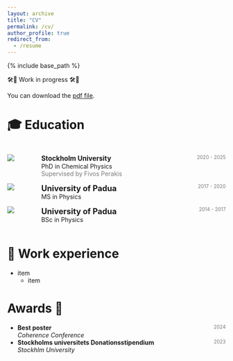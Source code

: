 ```yaml
---
layout: archive
title: "CV"
permalink: /cv/
author_profile: true
redirect_from:
  - /resume
---
```


{% include base_path %}

<!-- taken from https://emiliendupont.github.io/resume/  -->

🛠️🚧 Work in progress 🛠️🚧

You can download the [pdf file](https://maddalenabin.github.io/files/cv.pdf).

<h1 style="margin-bottom: 2.5rem;">🎓 Education</h1>

<!-- PhD -->
<div style="display:flex;">

  <div style="flex:0.5; padding-right:5%">
    <!--
    <img src="{{ site.url }}/images/resume/su.png" style="align:left; border: 1px solid #d3d3d3; border-style: outset;">
    -->
    <img src="{{ site.url }}/images/resume/su.png" style="align:left;">
  </div>

  <div style="flex:4;">
    <p style="margin:0px">
      <b style="font-size: 110%;">Stockholm University</b>
      <span style="float:right; font-size:80%; color:#7a7a7a;">2020 - 2025 </span>
    </p>
    PhD in Chemical Physics
    <div style="color:#7a7a7a">
      Supervised by Fivos Perakis
    </div>
  </div>
</div>
<hr style="height:1em; margin:0em; visibility:hidden;" />

<!-- MS -->
<div style="display:flex;">

  <div style="flex:0.5; padding-right:5%">
    <img src="{{ site.url }}/images/resume/unipd.jpg" style="align:left;">
  </div>

  <div style="flex:4;">
    <p style="margin:0px">
      <b style="font-size: 130%;">University of Padua</b>
      <span style="float:right; font-size:80%; color:#7a7a7a;">2017 - 2020</span>
    </p>
    MS in Physics
    <!-- <div style="color:#7a7a7a">
      Advised by 
    </div> -->
  </div>
</div>
<hr style="height:1em; margin:0em; visibility:hidden;" />

<!-- BSc -->
<div style="display:flex;">

  <div style="flex:0.5; padding-right:5%">
    <img src="{{ site.url }}/images/resume/unipd.jpg" style="align:left;">
  </div>

  <div style="flex:4;">
    <p style="margin:0px">
      <b style="font-size: 130%;">University of Padua</b>
      <span style="float:right; font-size:80%; color:#7a7a7a;">2014 - 2017</span>
    </p>
    BSc in Physics
    <!-- <div style="color:#7a7a7a">
      Advised by 
    </div> -->
  </div>
</div>
<hr style="height:1em; margin:0em; visibility:hidden;" />


<!-- * Ph.D in Chemical Physics, Stockholm University, 2025
* M.S. in Physics, University of Padua, 2020
* B.S. in Ohysics, University of Padua, 2017 --> 

💼 Work experience
======
* item
  * item
  
Awards 🌟
======
<ul>
  <li>
    <b>Best poster </b>
    <span style="float:right; font-size:80%; color:#7a7a7a;">2024</span> <br>
    <i>Coherence Conference</i>
  </li>

  <li>
    <b>Stockholms universitets Donationsstipendium </b>
    <span style="float:right; font-size:80%; color:#7a7a7a;">2023</span> <br>
    <i>Stockhlm University</i>
  </li>
<ul>
<!-- Update --> 

<!--
Skills
======
* Skill 1
* Skill 2
  * Sub-skill 2.1
  * Sub-skill 2.2
  * Sub-skill 2.3
* Skill 3

Publications
======
  <ul>{% for post in site.publications reversed %}
    {% include archive-single-cv.html %}
  {% endfor %}</ul>
  
Talks
======
  <ul>{% for post in site.talks reversed %}
    {% include archive-single-talk-cv.html  %}
  {% endfor %}</ul>
  
Teaching
======
  <ul>{% for post in site.teaching reversed %}
    {% include archive-single-cv.html %}
  {% endfor %}</ul>
  
Service and leadership
======
* 
-->
